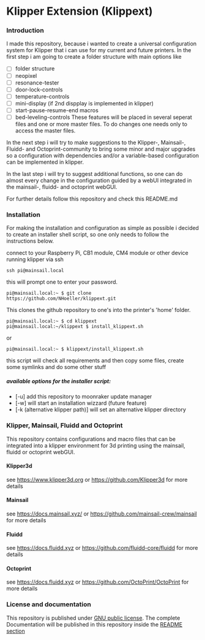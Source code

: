 # Klipper Extension (Klippext)

### Introduction
I made this repository, because i wanted to create a universal configuration system for Klipper that i can use for my current and future printers. In the first step i am going to create a folder structure with main options like
- [ ] folder structure
- [ ] neopixel
- [ ] resonance-tester
- [ ] door-lock-controls
- [ ] temperature-controls
- [ ] mini-display (if 2nd dispplay is implemented in klipper)
- [ ] start-pause-resume-end macros
- [ ] bed-leveling-controls
These features will be placed in several seperat files and one or more master files.
To do changes one needs only to access the master files.

In the next step i will try to make suggestions to the Klipper-, Mainsail-, Fluidd- and Octoprint-community to bring some minor and major upgrades so a configuration with dependencies and/or a variable-based configuration can be implemented in klipper.

In the last step i will try to suggest additional functions, so one can do almost every change in the configuration guided by a webUI integrated in the mainsail-, fluidd- and octoprint webGUI.

For further details follow this repository and check this README.md


### Installation
For making the installation and configuration as simple as possible i decided to create an installer shell script, so one
only needs to follow the instructions below.

connect to your Raspberry Pi, CB1 module, CM4 module or other device running klipper via ssh
```
ssh pi@mainsail.local
```
this will prompt one to enter your password.

```
pi@mainsail.local:~ $ git clone https://github.com/NHoeller/klippext.git
```
This clones the github repository to one's into the printer's 'home' folder.

```
pi@mainsail.local:~ $ cd klippext
pi@mainsail.local:~/klippext $ install_klippext.sh
```
or
```
pi@mainsail.local:~ $ klippext/install_klippext.sh
```

this script will check all requirements and then copy some files, create some symlinks and do some other stuff
##### available options for the installer script:
- [-u] add this repository to moonraker update manager
- [-w] will start an installation wizzard (future feature)
- [-k (alternative klipper path)] will set an alternative klipper directory


### Klipper, Mainsail, Fluidd and Octoprint
This repository contains configurations and macro files that can be integrated into a klipper environment for 3d printing
using the mainsail, fluidd or octoprint webGUI.

#### Klipper3d
see https://www.klipper3d.org or https://github.com/Klipper3d for more details

#### Mainsail
see https://docs.mainsail.xyz/ or https://github.com/mainsail-crew/mainsail for more details

#### Fluidd
see https://docs.fluidd.xyz or https://github.com/fluidd-core/fluidd for more details

#### Octoprint
see https://docs.fluidd.xyz or https://github.com/OctoPrint/OctoPrint for more details


### License and documentation
This repository is published under [GNU public license](https://github.com/NHoeller/Klippext/LICENSE.md).
The complete Documentation will be published in this repository inside the [README section](https://github.com/NHoeller/Klippext/README/DOCUMENTAION.md)